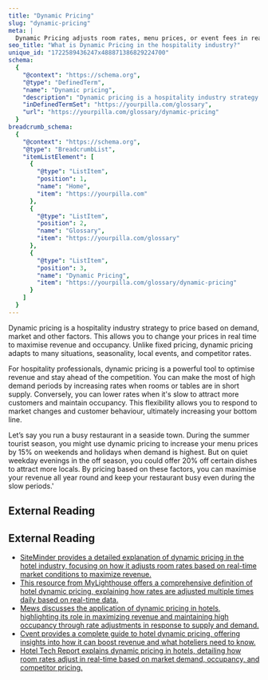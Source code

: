 ```yaml
---
title: "Dynamic Pricing"
slug: "dynamic-pricing"
meta: |
  Dynamic Pricing adjusts room rates, menu prices, or event fees in real-time based on demand, occupancy, or other factors to maximise revenue and occupancy.
seo_title: "What is Dynamic Pricing in the hospitality industry?"
unique_id: "1722589436247x488871386829224700"
schema:
  {
    "@context": "https://schema.org",
    "@type": "DefinedTerm",
    "name": "Dynamic pricing",
    "description": "Dynamic pricing is a hospitality industry strategy to price based on demand, market and other factors. It allows real-time price adjustments to maximise revenue and occupancy, adapting to situations, seasonality, local events, and competitor rates.",
    "inDefinedTermSet": "https://yourpilla.com/glossary",
    "url": "https://yourpilla.com/glossary/dynamic-pricing"
  }
breadcrumb_schema:
  {
    "@context": "https://schema.org",
    "@type": "BreadcrumbList",
    "itemListElement": [
      {
        "@type": "ListItem",
        "position": 1,
        "name": "Home",
        "item": "https://yourpilla.com"
      },
      {
        "@type": "ListItem",
        "position": 2,
        "name": "Glossary",
        "item": "https://yourpilla.com/glossary"
      },
      {
        "@type": "ListItem",
        "position": 3,
        "name": "Dynamic Pricing",
        "item": "https://yourpilla.com/glossary/dynamic-pricing"
      }
    ]
  }
---
```


Dynamic pricing is a hospitality industry strategy to price based on demand, market and other factors. This allows you to change your prices in real time to maximise revenue and occupancy. Unlike fixed pricing, dynamic pricing adapts to many situations, seasonality, local events, and competitor rates.

For hospitality professionals, dynamic pricing is a powerful tool to optimise revenue and stay ahead of the competition. You can make the most of high demand periods by increasing rates when rooms or tables are in short supply. Conversely, you can lower rates when it's slow to attract more customers and maintain occupancy. This flexibility allows you to respond to market changes and customer behaviour, ultimately increasing your bottom line.

Let’s say you run a busy restaurant in a seaside town. During the summer tourist season, you might use dynamic pricing to increase your menu prices by 15% on weekends and holidays when demand is highest. But on quiet weekday evenings in the off season, you could offer 20% off certain dishes to attract more locals. By pricing based on these factors, you can maximise your revenue all year round and keep your restaurant busy even during the slow periods.'

## External Reading



## External Reading

*   [SiteMinder provides a detailed explanation of dynamic pricing in the hotel industry, focusing on how it adjusts room rates based on real-time market conditions to maximize revenue.](https://www.siteminder.com/r/hotel-dynamic-pricing/#:~:text=Dynamic%20pricing%20is%20a%20pricing,the%20hotel%20can%20maximise%20revenue.)
*   [This resource from MyLighthouse offers a comprehensive definition of hotel dynamic pricing, explaining how rates are adjusted multiple times daily based on real-time data.](https://www.mylighthouse.com/resources/blog/hotel-dynamic-pricing-defined)
*   [Mews discusses the application of dynamic pricing in hotels, highlighting its role in maximizing revenue and maintaining high occupancy through rate adjustments in response to supply and demand.](https://www.mews.com/en/blog/dynamic-pricing-hotels)
*   [Cvent provides a complete guide to hotel dynamic pricing, offering insights into how it can boost revenue and what hoteliers need to know.](https://www.cvent.com/en/blog/hospitality/hotel-dynamic-pricing-complete-guide)
*   [Hotel Tech Report explains dynamic pricing in hotels, detailing how room rates adjust in real-time based on market demand, occupancy, and competitor pricing.](https://hoteltechreport.com/news/dynamic-pricing-hotels)
